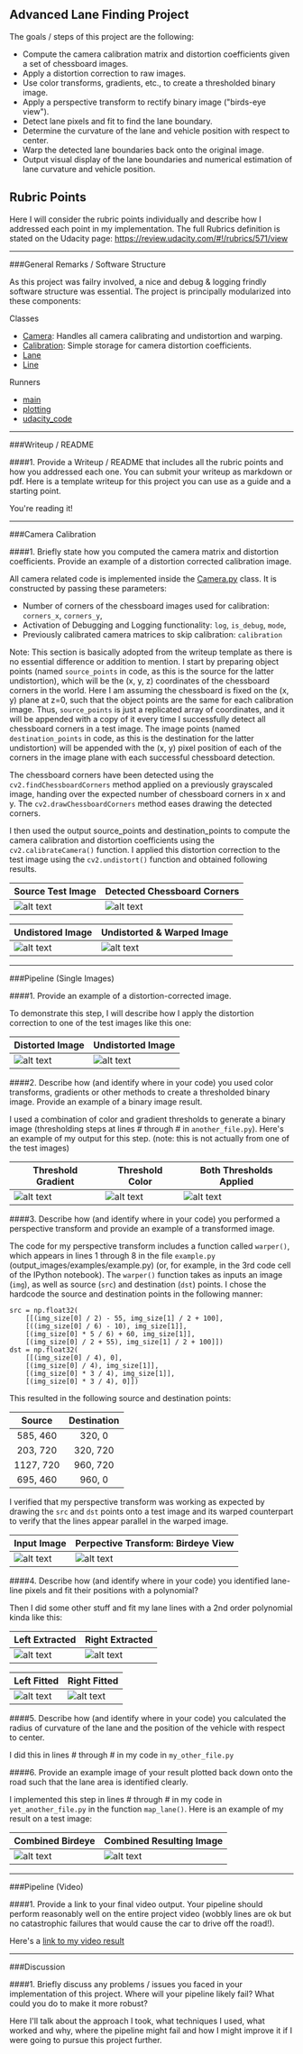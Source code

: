 ## Advanced Lane Finding Project

The goals / steps of this project are the following:

* Compute the camera calibration matrix and distortion coefficients given a set of chessboard images.
* Apply a distortion correction to raw images.
* Use color transforms, gradients, etc., to create a thresholded binary image.
* Apply a perspective transform to rectify binary image ("birds-eye view").
* Detect lane pixels and fit to find the lane boundary.
* Determine the curvature of the lane and vehicle position with respect to center.
* Warp the detected lane boundaries back onto the original image.
* Output visual display of the lane boundaries and numerical estimation of lane curvature and vehicle position.

[//]: # (Image References)

[cal_src]: ./output_images/calibration/test_calibration.jpg "Test Calibration Image"
[cal_src_chess]: ./output_images/calibration/test_calibration_chessboard_corners.jpg "Test Calibration Image Chessboard Corners"
[cal_src_undist]: ./output_images/calibration/test_calibration_undistorted.jpg "Test Calibration Image Undistorted"
[cal_src_undist_warped]: ./output_images/calibration/test_calibration_undistorted_warped.jpg "Test Calibration Image Undistorted Warped"

[undist1]: ./output_images/pipeline_readme/undistorted_plot_1.png
[undist2]: ./output_images/pipeline_readme/undistorted_plot.png

[thresh1]: ./output_images/pipeline_readme/thresholds_plot_1.png
[thresh2]: ./output_images/pipeline_readme/thresholds_plot.png

[bird1]: ./output_images/pipeline_readme/birdeye_plot_1.png
[bird2]: ./output_images/pipeline_readme/birdeye_plot.png

[binbird]: ./output_images/pipeline_readme/binary_birdeye_plot.png
[bin]: ./output_images/pipeline_readme/binary_plot.png

[lextr]: ./output_images/pipeline_readme/left_extracted_plot.png
[rextr]: ./output_images/pipeline_readme/right_extracted_plot.png

[lfit]: ./output_images/pipeline_readme/left_fitted.png
[rfit]: ./output_images/pipeline_readme/right_fitted.png
[fit]: ./output_images/pipeline_readme/both_fitted.png

[combbird]: ./output_images/pipeline_readme/combined_birdeye_plot.png
[comb]: ./output_images/pipeline_readme/combined_plot.png

[video1]: ./output_videos/project_video_processed.mp4 "Project Video"

## Rubric Points

Here I will consider the rubric points individually and describe how I addressed each point in my implementation. 
The full Rubrics definition is stated on the Udacity page: https://review.udacity.com/#!/rubrics/571/view

---

###General Remarks / Software Structure

As this project was failry involved, a nice and debug & logging frindly software structure was essential. The project is principally modularized into these components:

Classes
* [Camera](Camera.py): Handles all camera calibrating and undistortion and warping.
* [Calibration](Calibration.py): Simple storage for camera distortion coefficients.
* [Lane](Lane.py)
* [Line](Line.py)

Runners
* [main](main.py)
* [plotting](plotting.py)
* [udacity_code](udacity_code.py)

---

###Writeup / README

####1. Provide a Writeup / README that includes all the rubric points and how you addressed each one. You can submit your writeup as markdown or pdf. Here is a template writeup for this project you can use as a guide and a starting point.

You're reading it!

---

###Camera Calibration

####1. Briefly state how you computed the camera matrix and distortion coefficients. Provide an example of a distortion corrected calibration image.

All camera related code is implemented inside the [Camera.py](Camera) class. It is constructed by passing these parameters:
* Number of corners of the chessboard images used for calibration: `corners_x`, `corners_y`, 
* Activation of Debugging and Logging functionality: `log`, `is_debug`, `mode`,
* Previously calibrated camera matrices to skip calibration: `calibration`

Note: This section is basically adopted from the writeup template as there is no essential difference or addition to mention.
I start by preparing object points (named `source_points` in code, as this is the source for the latter undistortion), which will be the (x, y, z) coordinates of the chessboard corners in the world. Here I am assuming the chessboard is fixed on the (x, y) plane at z=0, such that the object points are the same for each calibration image. Thus, `source_points` is just a replicated array of coordinates, and it will be appended with a copy of it every time I successfully detect all chessboard corners in a test image.  The image points (named `destination_points` in code, as this is the destination for the latter undistortion) will be appended with the (x, y) pixel position of each of the corners in the image plane with each successful chessboard detection.

The chessboard corners have been detected using the `cv2.findChessboardCorners` method applied on a previously grayscaled image, handing over the expected number of chessboard corners in x and y. The `cv2.drawChessboardCorners` method eases drawing the detected corners.

I then used the output source_points and destination_points to compute the camera calibration and distortion coefficients using the `cv2.calibrateCamera()` function.  I applied this distortion correction to the test image using the `cv2.undistort()` function and obtained following results.

|Source Test Image|Detected Chessboard Corners| 
|---|---|
|![alt text][cal_src]|![alt text][cal_src_chess]|

|Undistored Image|Undistorted & Warped Image| 
|---|---|
|![alt text][cal_src_undist]|![alt text][cal_src_undist_warped]|

---

###Pipeline (Single Images)

####1. Provide an example of a distortion-corrected image.

To demonstrate this step, I will describe how I apply the distortion correction to one of the test images like this one:

|Distorted Image|Undistorted Image| 
|---|---|
|![alt text][undist1]|![alt text][undist2]|


####2. Describe how (and identify where in your code) you used color transforms, gradients or other methods to create a thresholded binary image. Provide an example of a binary image result.

I used a combination of color and gradient thresholds to generate a binary image (thresholding steps at lines # through # in `another_file.py`).  Here's an example of my output for this step.  (note: this is not actually from one of the test images)

|Threshold Gradient|Threshold Color|Both Thresholds Applied| 
|---|---|---|
|![alt text][thresh1]|![alt text][thresh2]|![alt text][bin]|

####3. Describe how (and identify where in your code) you performed a perspective transform and provide an example of a transformed image.

The code for my perspective transform includes a function called `warper()`, which appears in lines 1 through 8 in the file `example.py` (output_images/examples/example.py) (or, for example, in the 3rd code cell of the IPython notebook).  The `warper()` function takes as inputs an image (`img`), as well as source (`src`) and destination (`dst`) points.  I chose the hardcode the source and destination points in the following manner:

```
src = np.float32(
    [[(img_size[0] / 2) - 55, img_size[1] / 2 + 100],
    [((img_size[0] / 6) - 10), img_size[1]],
    [(img_size[0] * 5 / 6) + 60, img_size[1]],
    [(img_size[0] / 2 + 55), img_size[1] / 2 + 100]])
dst = np.float32(
    [[(img_size[0] / 4), 0],
    [(img_size[0] / 4), img_size[1]],
    [(img_size[0] * 3 / 4), img_size[1]],
    [(img_size[0] * 3 / 4), 0]])

```
This resulted in the following source and destination points:

| Source        | Destination   | 
|:-------------:|:-------------:| 
| 585, 460      | 320, 0        | 
| 203, 720      | 320, 720      |
| 1127, 720     | 960, 720      |
| 695, 460      | 960, 0        |

I verified that my perspective transform was working as expected by drawing the `src` and `dst` points onto a test image and its warped counterpart to verify that the lines appear parallel in the warped image.

|Input Image|Perpective Transform: Birdeye View| 
|---|---|
|![alt text][bird2]|![alt text][bird1]|


####4. Describe how (and identify where in your code) you identified lane-line pixels and fit their positions with a polynomial?

Then I did some other stuff and fit my lane lines with a 2nd order polynomial kinda like this:

|Left Extracted|Right Extracted| 
|---|---|
|![alt text][lextr]|![alt text][rextr]|

|Left Fitted|Right Fitted| 
|---|---|
|![alt text][lfit]|![alt text][rfit]|

####5. Describe how (and identify where in your code) you calculated the radius of curvature of the lane and the position of the vehicle with respect to center.

I did this in lines # through # in my code in `my_other_file.py`

####6. Provide an example image of your result plotted back down onto the road such that the lane area is identified clearly.

I implemented this step in lines # through # in my code in `yet_another_file.py` in the function `map_lane()`.  Here is an example of my result on a test image:

|Combined Birdeye|Combined Resulting Image| 
|---|---|
|![alt text][combbird]|![alt text][comb]|

---

###Pipeline (Video)

####1. Provide a link to your final video output.  Your pipeline should perform reasonably well on the entire project video (wobbly lines are ok but no catastrophic failures that would cause the car to drive off the road!).

Here's a [link to my video result][video1]

---

###Discussion

####1. Briefly discuss any problems / issues you faced in your implementation of this project.  Where will your pipeline likely fail?  What could you do to make it more robust?

Here I'll talk about the approach I took, what techniques I used, what worked and why, where the pipeline might fail and how I might improve it if I were going to pursue this project further.  

